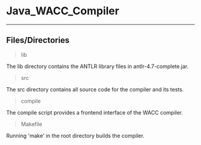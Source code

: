 # Java_WACC_Compiler

----------------------------
Files/Directories  
----------------------------

> lib

The lib directory contains the ANTLR library files in antlr-4.7-complete.jar. 
  
> src

The src directory contains all source code for the compiler and its tests.

> compile

The compile script provides a frontend interface of the WACC compiler.

> Makefile

Running 'make' in the root directory builds the compiler.
